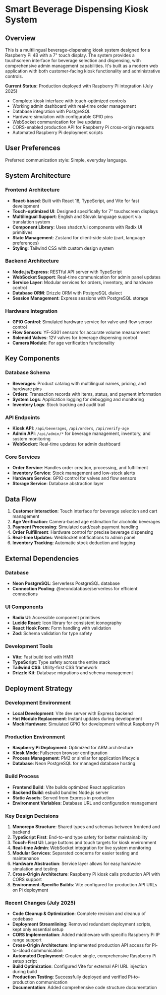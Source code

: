 # Smart Beverage Dispensing Kiosk System

## Overview

This is a multilingual beverage-dispensing kiosk system designed for a Raspberry Pi 4B with a 7" touch display. The system provides a touchscreen interface for beverage selection and dispensing, with comprehensive admin management capabilities. It's built as a modern web application with both customer-facing kiosk functionality and administrative controls.

**Current Status:** Production deployed with Raspberry Pi integration (July 2025)
- Complete kiosk interface with touch-optimized controls
- Working admin dashboard with real-time order management
- Database integration with PostgreSQL
- Hardware simulation with configurable GPIO pins
- WebSocket communication for live updates
- CORS-enabled production API for Raspberry Pi cross-origin requests
- Automated Raspberry Pi deployment scripts

## User Preferences

Preferred communication style: Simple, everyday language.

## System Architecture

### Frontend Architecture
- **React-based**: Built with React 18, TypeScript, and Vite for fast development
- **Touch-optimized UI**: Designed specifically for 7" touchscreen displays
- **Multilingual Support**: English and Slovak language support via translation system
- **Component Library**: Uses shadcn/ui components with Radix UI primitives
- **State Management**: Zustand for client-side state (cart, language preferences)
- **Styling**: Tailwind CSS with custom design system

### Backend Architecture
- **Node.js/Express**: RESTful API server with TypeScript
- **WebSocket Support**: Real-time communication for admin panel updates
- **Service Layer**: Modular services for orders, inventory, and hardware control
- **Database ORM**: Drizzle ORM with PostgreSQL dialect
- **Session Management**: Express sessions with PostgreSQL storage

### Hardware Integration
- **GPIO Control**: Simulated hardware service for valve and flow sensor control
- **Flow Sensors**: YF-S301 sensors for accurate volume measurement
- **Solenoid Valves**: 12V valves for beverage dispensing control
- **Camera Module**: For age verification functionality

## Key Components

### Database Schema
- **Beverages**: Product catalog with multilingual names, pricing, and hardware pins
- **Orders**: Transaction records with items, status, and payment information
- **System Logs**: Application logging for debugging and monitoring
- **Inventory Logs**: Stock tracking and audit trail

### API Endpoints
- **Kiosk API**: `/api/beverages`, `/api/orders`, `/api/verify-age`
- **Admin API**: `/api/admin/*` for beverage management, inventory, and system monitoring
- **WebSocket**: Real-time updates for admin dashboard

### Core Services
- **Order Service**: Handles order creation, processing, and fulfillment
- **Inventory Service**: Stock management and low-stock alerts
- **Hardware Service**: GPIO control for valves and flow sensors
- **Storage Service**: Database abstraction layer

## Data Flow

1. **Customer Interaction**: Touch interface for beverage selection and cart management
2. **Age Verification**: Camera-based age estimation for alcoholic beverages
3. **Payment Processing**: Simulated card/cash payment handling
4. **Order Fulfillment**: Hardware control for precise beverage dispensing
5. **Real-time Updates**: WebSocket notifications to admin panel
6. **Inventory Tracking**: Automatic stock deduction and logging

## External Dependencies

### Database
- **Neon PostgreSQL**: Serverless PostgreSQL database
- **Connection Pooling**: @neondatabase/serverless for efficient connections

### UI Components
- **Radix UI**: Accessible component primitives
- **Lucide React**: Icon library for consistent iconography
- **React Hook Form**: Form handling with validation
- **Zod**: Schema validation for type safety

### Development Tools
- **Vite**: Fast build tool with HMR
- **TypeScript**: Type safety across the entire stack
- **Tailwind CSS**: Utility-first CSS framework
- **Drizzle Kit**: Database migrations and schema management

## Deployment Strategy

### Development Environment
- **Local Development**: Vite dev server with Express backend
- **Hot Module Replacement**: Instant updates during development
- **Mock Hardware**: Simulated GPIO for development without Raspberry Pi

### Production Environment
- **Raspberry Pi Deployment**: Optimized for ARM architecture
- **Kiosk Mode**: Fullscreen browser configuration
- **Process Management**: PM2 or similar for application lifecycle
- **Database**: Neon PostgreSQL for managed database hosting

### Build Process
- **Frontend Build**: Vite builds optimized React application
- **Backend Build**: esbuild bundles Node.js server
- **Static Assets**: Served from Express in production
- **Environment Variables**: Database URL and configuration management

### Key Design Decisions

1. **Monorepo Structure**: Shared types and schemas between frontend and backend
2. **TypeScript First**: End-to-end type safety for better maintainability
3. **Touch-First UI**: Large buttons and touch targets for kiosk environment
4. **Real-time Admin**: WebSocket integration for live system monitoring
5. **Modular Services**: Separated concerns for easier testing and maintenance
6. **Hardware Abstraction**: Service layer allows for easy hardware simulation and testing
7. **Cross-Origin Architecture**: Raspberry Pi kiosk calls production API with CORS support
8. **Environment-Specific Builds**: Vite configured for production API URLs on Pi deployment

### Recent Changes (July 2025)

- **Code Cleanup & Optimization**: Complete revision and cleanup of codebase
- **Deployment Streamlining**: Removed redundant deployment scripts, kept only essential setup
- **CORS Implementation**: Added middleware with specific Raspberry Pi IP range support
- **Cross-Origin Architecture**: Implemented production API access for Pi-to-cloud communication
- **Automated Deployment**: Created single, comprehensive Raspberry Pi setup script
- **Build Optimization**: Configured Vite for external API URL injection during build
- **Production Testing**: Successfully deployed and verified Pi-to-production communication
- **Documentation**: Added comprehensive code structure documentation